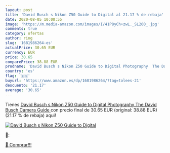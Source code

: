```yaml
---
layout: post
title: 'David Busch s Nikon Z50 Guide to Digital al 21.17 % de rebaja'
date: 2020-08-05 10:00:55
image: 'https://m.media-amazon.com/images/I/41P8yCh+zwL._SL200_.jpg'
comments: true
category: ofertas
author: ring
slug: '1681986264-es'
actualPrice: 30.65 EUR
currency: EUR
price: 30.65
comparePrice: 38.88 EUR
prodname: 'David Busch s Nikon Z50 Guide to Digital Photography  The David Busch Camera Guide '
country: 'es'
flag: '🇪🇸'
buyurl: 'https://www.amazon.es/dp/1681986264/?tag=tolees-21'
descuento: '21.17'
average: '30.65'
---
```


Tienes [David Busch s Nikon Z50 Guide to Digital Photography  The David Busch Camera Guide ](https://www.amazon.es/dp/1681986264/?tag=tolees-21) con precio final de  30.65 EUR (original: 38.88 EUR) (21.17 %  de rebaja) aqui!

[![David Busch s Nikon Z50 Guide to Digital](https://m.media-amazon.com/images/I/41P8yCh+zwL._SL200_.jpg)](https://www.amazon.es/dp/1681986264/?tag=tolees-21)

🔎:


[🛒 Comprar!!!](https://www.amazon.es/dp/1681986264/?tag=tolees-21)
